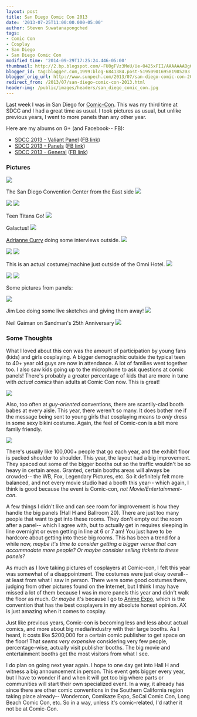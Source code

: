 ```yaml
---
layout: post
title: San Diego Comic Con 2013
date: '2013-07-25T11:00:00.000-05:00'
author: Steven Suwatanapongched
tags:
- Comic Con
- Cosplay
- San Diego
- San Diego Comic Con
modified_time: '2014-09-29T17:25:24.446-05:00'
thumbnail: http://2.bp.blogspot.com/-FU0gFVz3MeU/Ue-O425xFII/AAAAAAABg6M/ZHHW9sGZQDM/s600/2013-07-18+at+17-23-17.jpg
blogger_id: tag:blogger.com,1999:blog-6841384.post-5195090169581985203
blogger_orig_url: http://www.sunpech.com/2013/07/san-diego-comic-con-2013.html
redirect_from: /2013/07/san-diego-comic-con-2013.html
header-img: /public/images/headers/san_diego_comic_con.jpg
---
```


Last week I was in San Diego for <a href="http://www.comic-con.org/cci">Comic-Con</a>. This was my third time at SDCC and I had a great time as usual. I took pictures as usual, but unlike previous years, I went to more panels than any other year.

Here are my albums on G+ (and Facebook-- FB):

<ul>
  <li><a href="https://plus.google.com/photos/101693597219413173200/albums/5903336396651207137">SDCC 2013 - Valiant Panel</a> (<a href="https://www.facebook.com/media/set/?set=a.545467452184950.1073741833.408588035872893&amp;type=1">FB link</a>)</li>
  <li><a href="https://plus.google.com/photos/101693597219413173200/albums/5904089325238405057">SDCC 2013 - Panels</a> (<a href="https://www.facebook.com/media/set/?set=a.545461102185585.1073741832.408588035872893&amp;type=1">FB link</a>)</li>
  <li><a href="https://plus.google.com/photos/101693597219413173200/albums/5904092553233457201">SDCC 2013 - General</a> (<a href="https://www.facebook.com/media/set/?set=a.545453385519690.1073741831.408588035872893&amp;type=1">FB link</a>)</li>
</ul>

### Pictures

<img border="0" src="http://2.bp.blogspot.com/-FU0gFVz3MeU/Ue-O425xFII/AAAAAAABg6M/ZHHW9sGZQDM/s600/2013-07-18+at+17-23-17.jpg"  />

The San Diego Convention Center from the East side
<img border="0" src="http://4.bp.blogspot.com/-IjOzv_gACgE/Ue-M8eD59uI/AAAAAAABguw/XLPw26Am3aQ/s600/2013-07-18+at+11-03-01.jpg"  />

<img border="0"  src="http://1.bp.blogspot.com/-x5MGiDvyv6Y/Ue-N0pRSr5I/AAAAAAABgz8/rFZn5KZdUi0/s600/2013-07-18+at+11-44-19.jpg"  />

<img border="0"  src="http://2.bp.blogspot.com/-O3bS851OgO0/Ue-OgaiA75I/AAAAAAABg4M/AaALEoeImFs/s600/2013-07-18+at+12-20-51.jpg"  />

Teen Titans Go!
<img border="0" src="http://3.bp.blogspot.com/-oCRUYCtFcUU/Ue-PHBbA-vI/AAAAAAABg7k/BojUn9s69Qw/s600/2013-07-19+at+10-43-44.jpg"  />

Galactus!
<img border="0"  src="http://4.bp.blogspot.com/-G2jFQm6a9bw/Ue-PSpy2hMI/AAAAAAABg8k/B1BdaITG-QA/s600/2013-07-19+at+11-07-42.jpg"  />

<a href="https://twitter.com/AdrianneCurry">Adrianne Curry</a> doing some interviews outside.
<img border="0"  src="http://1.bp.blogspot.com/-qewDQgEwWfA/Ue-PxosE-2I/AAAAAAABg_U/4aPxBZ5GFhU/s600/2013-07-19+at+12-33-49.jpg"  />

<img border="0"  src="http://1.bp.blogspot.com/-5GpIXv5q0UM/Ue-PypF5t6I/AAAAAAABg_c/Nv_vqj0WFD4/s600/2013-07-19+at+12-39-29.jpg"  />

<img border="0"  src="http://1.bp.blogspot.com/--HqCYKfkmco/Ue-P3uFsHvI/AAAAAAABg_0/NAwpeae93No/s600/2013-07-19+at+13-05-09.jpg"  />

This is an actual costume/machine just outside of the Omni Hotel.
<img border="0"  src="http://2.bp.blogspot.com/-50pNKPdw-YQ/Ue-QDX3QHPI/AAAAAAABhA8/aKSrrBJ4pFg/s600/2013-07-19+at+14-17-41.jpg"  />

<img border="0"  src="http://4.bp.blogspot.com/-UAkJitE59ts/Ue-QQqL0JKI/AAAAAAABhCE/hvaYNNpTLeg/s600/2013-07-19+at+16-30-32.jpg"  />

<img border="0"  src="http://2.bp.blogspot.com/-LANgTK_gGzQ/Ue-QbPGBL4I/AAAAAAABhC8/-QArmvcWAmA/s600/2013-07-20+at+11-52-24.jpg"  />

Some pictures from panels:

<img border="0" src="http://3.bp.blogspot.com/-zunCEuxDIKU/Ue-KYRBu8KI/AAAAAAABgh8/YmlPDDRGofg/s600/2013-07-18+at+19-08-50.jpg"  />

Jim Lee doing some live sketches and giving them away!
<img border="0"  src="http://1.bp.blogspot.com/-RrhNXmRDBcc/Ue-Lcpr0itI/AAAAAAABgn8/iHnHL8zhyYA/s600/2013-07-20+at+14-17-05.jpg"  />

Neil Gaiman on Sandman's 25th Anniversary
<img border="0"  src="http://2.bp.blogspot.com/-AY7lBYyAUCs/Ue-L8o64rUI/AAAAAAABgrE/hfxqPJ1Noe4/s600/2013-07-20+at+15-27-12.jpg"  />

### Some Thoughts

What I loved about this con was the amount of participation by young fans (kids) and girls cosplaying. A bigger demographic outside the typical teen to 40+ year old guys are now in attendance. A lot of families went together too. I also saw kids going up to the microphone to ask questions at comic panels! There's probably a greater percentage of kids that are more in tune with <i>actual comics</i> than adults at Comic Con now. This is great!

<img border="0" src="http://1.bp.blogspot.com/-uL8-3dnscRg/Ue-Q2H056xI/AAAAAAABhFE/C2jNth1Uvss/s600/2013-07-20+at+18-50-36.jpg"  />

Also, too often at <i>guy-oriented </i>conventions, there are scantily-clad booth babes at every aisle. This year, there weren't so many. It does bother me if the message being sent to young girls that cosplaying means to <i>only</i> dress in some sexy bikini costume. Again, the feel of Comic-con is a bit more family friendly.

<img border="0"  src="http://3.bp.blogspot.com/-ISJpiEFA9cg/Ue-Po2S5HwI/AAAAAAABg-k/UW6a7WmiXL0/s600/2013-07-19+at+12-16-04.jpg"  />

There's usually like 100,000+ people that go each year, and the exhibit floor is packed shoulder to shoulder. This year, the layout had a big improvement. They spaced out some of the bigger booths out so the traffic wouldn't be so heavy in certain areas. Granted, certain booths areas will always be crowded-- the WB, Fox, Legendary Pictures, etc. So it definitely felt more balanced, and not every movie studio had a booth this year-- which again, I think is good because the event is Comic-con, <i>not Movie/Entertainment-con</i>.

A few things I didn't like and can see room for improvement is how they handle the big panels (Hall H and Ballroom 20). There are just too many people that want to get into these rooms. They don't empty out the room after a panel-- which I agree with, but to actually get in requires sleeping in line overnight or even getting in line at 6 or 7 am! You just have to be hardcore about getting into these big rooms. This has been a trend for a while now, <i>maybe it's time to consider getting a bigger venue that can accommodate more people? Or maybe consider selling tickets to these panels?</i>

As much as I love taking pictures of cosplayers at Comic-con, I felt this year was somewhat of a disappointment. The costumes were just okay overall-- at least from what I saw in person. There were some good costumes there, judging from other pictures found on the Internet, but I think I may have missed a lot of them because I was in more panels this year and didn't walk the floor as much. <i>Or maybe</i> it's because I go to <a href="http://www.anime-expo.org/">Anime Expo</a>, which is the convention that has the best cosplayers in my absolute honest opinion. AX is just amazing when it comes to cosplay.

Just like previous years, Comic-con is becoming less and less about actual comics, and more about big media/industry with their large booths. As I heard, it costs like $200,000 for a certain comic publisher to get space on the floor! That <i>seems very expensive</i> considering very few people, percentage-wise, actually visit publisher booths. The big movie and entertainment booths get the most visitors from what I see.

I do plan on going next year again. I hope to one day get into Hall H and witness a big announcement in person. This event gets bigger every year, but I have to wonder if and when it will get too big where parts or communities will start their own specialized event. In a way, it already has since there are other comic conventions in the Southern California region taking place already-- Wondercon, Comikaze Expo, SoCal Comic Con, Long Beach Comic Con, etc. So in a way, unless it's comic-related, I'd rather it not be at Comic-Con.
